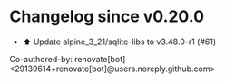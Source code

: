 # Changelog since v0.20.0
- ⬆️ Update alpine_3_21/sqlite-libs to v3.48.0-r1 (#61)

Co-authored-by: renovate[bot] <29139614+renovate[bot]@users.noreply.github.com> 
